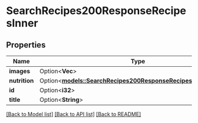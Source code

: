 # SearchRecipes200ResponseRecipesInner

## Properties

Name | Type | Description | Notes
------------ | ------------- | ------------- | -------------
**images** | Option<**Vec<String>**> |  | [optional]
**nutrition** | Option<[**models::SearchRecipes200ResponseRecipesInnerNutrition**](searchRecipes_200_response_recipes_inner_nutrition.md)> |  | [optional]
**id** | Option<**i32**> |  | [optional]
**title** | Option<**String**> |  | [optional]

[[Back to Model list]](../README.md#documentation-for-models) [[Back to API list]](../README.md#documentation-for-api-endpoints) [[Back to README]](../README.md)



